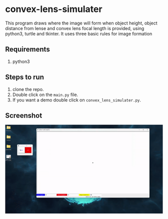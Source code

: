 # convex-lens-simulater
This program draws where the image will form when object height, object distance from
lense and convex lens focal length is provided, using python3, turtle and tkinter.
It uses three basic rules for image formation

## Requirements
1. python3

## Steps to run
1. clone the repo.
1. Double click on the ```main.py``` file.
2. If you want a demo double click on ```convex_lens_simulater.py```.

## Screenshot

<img src="https://raw.githubusercontent.com/rookie-engg/convex-lens-simulater/main/screenshot.gif" style="width: 100vw"/></img>
